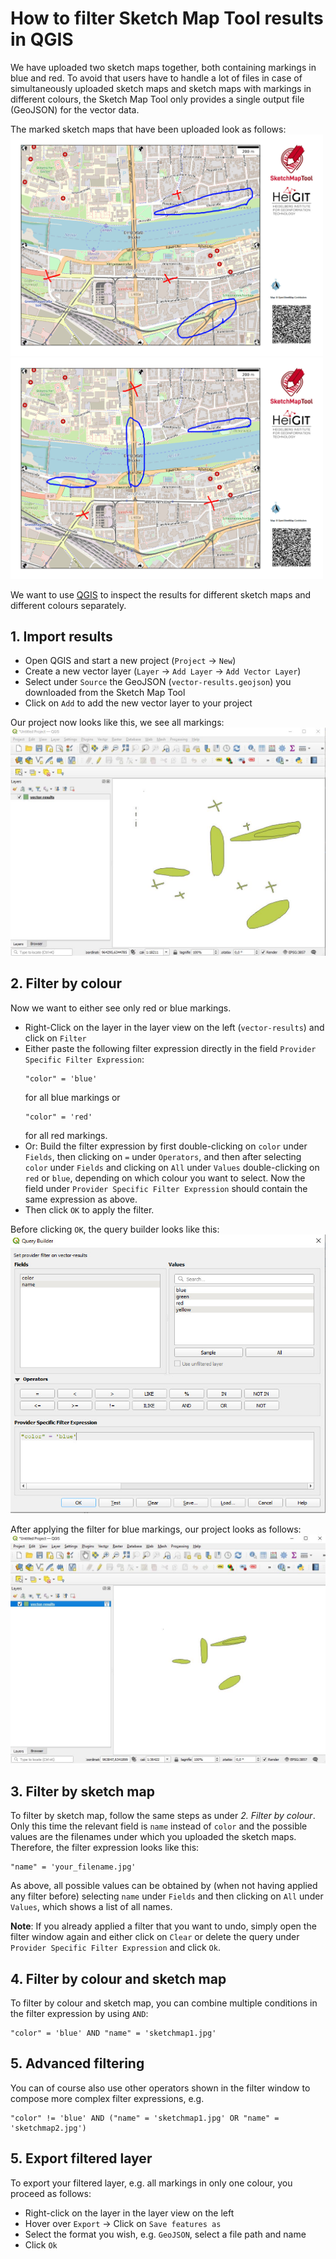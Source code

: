 # How to filter Sketch Map Tool results in QGIS

We have uploaded two sketch maps together, both containing markings in blue and red. To 
avoid that users have to handle a lot of files in case of simultaneously uploaded sketch 
maps and sketch maps with markings in different colours, the Sketch Map Tool only provides 
a single output file (GeoJSON) for the vector data.

The marked sketch maps that have been uploaded look as follows:  
<img src="img/sketchmap1.jpg" width="500" alt="Sketch Map 1">
<img src="img/sketchmap2.jpg" width="500" alt="Sketch Map 2">

We want to use [QGIS](https://www.qgis.org/) to inspect the results for different sketch 
maps and different colours separately.

## 1. Import results
* Open QGIS and start a new project (`Project` -> `New`)
* Create a new vector layer (`Layer` -> `Add Layer` -> `Add Vector Layer`)
* Select under `Source` the GeoJSON (`vector-results.geojson`) you downloaded from the Sketch Map Tool
* Click on `Add` to add the new vector layer to your project

Our project now looks like this, we see all markings:  
![QGIS Screenshot](img/qgis1.jpg)

## 2. Filter by colour
Now we want to either see only red or blue markings.
* Right-Click on the layer in the layer view on the left (`vector-results`) and click on `Filter`
* Either paste the following filter expression directly in the field `Provider Specific Filter Expression`:
  ```
  "color" = 'blue'
  ```
  for all blue markings or
  ```
  "color" = 'red'
  ```
  for all red markings.
* Or: Build the filter expression by first double-clicking on `color` under `Fields`, then clicking on `=` under 
  `Operators`, and then after selecting `color` under `Fields` and clicking on `All` under `Values` double-clicking on
  `red` or `blue`, depending on which colour you want to select. Now the field under `Provider Specific Filter Expression`
  should contain the same expression as above.
* Then click `OK` to apply the filter.

Before clicking `OK`, the query builder looks like this:
![QGIS Screenshot](img/qgis2.jpg)

After applying the filter for blue markings, our project looks as follows:
![QGIS Screenshot](img/qgis3.jpg)

## 3. Filter by sketch map
To filter by sketch map, follow the same steps as under *2. Filter by colour*. Only this time the relevant field is 
`name` instead of `color` and the possible values are the filenames under which you uploaded the sketch maps. Therefore,
the filter expression looks like this:
```
"name" = 'your_filename.jpg'
```
As above, all possible values can be obtained by (when not having applied any filter before) selecting `name` under 
`Fields` and then clicking on `All` under `Values`, which shows a list of all names.

**Note**: If you already applied a filter that you want to undo, simply open the filter window again and either click on 
`Clear` or delete the query under `Provider Specific Filter Expression` and click `Ok`.  

## 4. Filter by colour and sketch map
To filter by colour and sketch map, you can combine multiple conditions in the filter expression by using `AND`:
```
"color" = 'blue' AND "name" = 'sketchmap1.jpg'
```

## 5. Advanced filtering
You can of course also use other operators shown in the filter window to compose more complex filter expressions, e.g.
```
"color" != 'blue' AND ("name" = 'sketchmap1.jpg' OR "name" = 'sketchmap2.jpg')
```

## 5. Export filtered layer
To export your filtered layer, e.g. all markings in only one colour, you proceed as follows:
* Right-click on the layer in the layer view on the left
* Hover over `Export` -> Click on `Save features as`
* Select the format you wish, e.g. `GeoJSON`, select a file path and name
* Click `Ok`